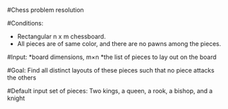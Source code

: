 #Chess problem resolution

#Conditions:
 * Rectangular n x m chessboard.
 * All pieces are of same color, and there are no pawns among the pieces.

#Input:
 *board dimensions, m×n
 *the list of pieces to lay out on the board

#Goal:
Find all distinct layouts of these pieces such that no piece attacks the others

#Default input set of pieces:
Two kings, a queen, a rook, a bishop, and a knight
